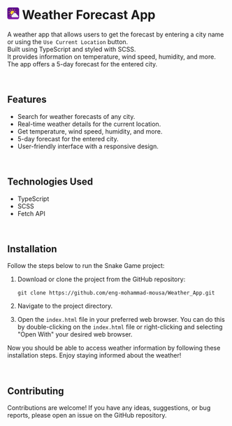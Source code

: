<h1><img src="img/logo.png" alt="logo" width="27" height="27"> Weather Forecast App</h1>

A weather app that allows users to get the forecast by entering a city name or using the `Use Current Location` button.
<br>
Built using TypeScript and styled with SCSS.
<br>
It provides information on temperature, wind speed, humidity, and more.
<br>
The app offers a 5-day forecast for the entered city. 


<br>

## Features

- Search for weather forecasts of any city.
- Real-time weather details for the current location.
- Get temperature, wind speed, humidity, and more.
- 5-day forecast for the entered city.
- User-friendly interface with a responsive design.


<br>


## Technologies Used

- TypeScript
- SCSS
- Fetch API


<br>

## Installation

Follow the steps below to run the Snake Game project:

1. Download or clone the project from the GitHub repository:
   ```
   git clone https://github.com/eng-mohammad-mousa/Weather_App.git
   ```
2. Navigate to the project directory.

3. Open the `index.html` file in your preferred web browser. You can do this by double-clicking on the `index.html` file or right-clicking and selecting "Open With" your desired web browser.

Now you should be able to access weather information by following these installation steps. Enjoy staying informed about the weather!

<br>

## Contributing

Contributions are welcome! If you have any ideas, suggestions, or bug reports, please open an issue on the GitHub repository.

